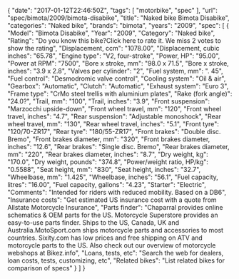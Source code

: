 {
    "date": "2017-01-12T22:46:50Z",
    "tags": [
        "motorbike",
        "spec"
    ],
    "url": "spec\/bimota\/2009\/bimota-disabike",
    "title": "Naked bike Bimota Disabike",
    "categories": "Naked bike",
    "brands": "bimota",
    "years": "2009",
    "spec": [
        {
            "Model": "Bimota Disabike",
            "Year": "2009",
            "Category": "Naked bike",
            "Rating": "Do you know this bike?Click here to rate it. We miss 2 votes to show the rating",
            "Displacement, ccm": "1078.00",
            "Displacement, cubic inches": "65.78",
            "Engine type": "V2, four-stroke",
            "Power, HP": "95.00",
            "Power at RPM": "7500",
            "Bore x stroke, mm": "98.0 x 71.5",
            "Bore x stroke, inches": "3.9 x 2.8",
            "Valves per cylinder": "2",
            "Fuel system, mm": ". 45",
            "Fuel control": "Desmodromic valve control",
            "Cooling system": "Oil & air",
            "Gearbox": "Automatic",
            "Clutch": "Automatic",
            "Exhaust system": "Euro 3",
            "Frame type": "CrMo steel trellis with aluminium plates",
            "Rake (fork angle)": "24.0?",
            "Trail, mm": "100",
            "Trail, inches": "3.9",
            "Front suspension": "Marzocchi upside-down",
            "Front wheel travel, mm": "120",
            "Front wheel travel, inches": "4.7",
            "Rear suspension": "Adjustable monoshock",
            "Rear wheel travel, mm": "130",
            "Rear wheel travel, inches": "5.1",
            "Front tyre": "120\/70-ZR17",
            "Rear tyre": "180\/55-ZR17",
            "Front brakes": "Double disc. Bremo",
            "Front brakes diameter, mm": "320",
            "Front brakes diameter, inches": "12.6",
            "Rear brakes": "Single disc. Bremo",
            "Rear brakes diameter, mm": "220",
            "Rear brakes diameter, inches": "8.7",
            "Dry weight, kg": "170.0",
            "Dry weight, pounds": "374.8",
            "Power\/weight ratio, HP\/kg": "0.5588",
            "Seat height, mm": "830",
            "Seat height, inches": "32.7",
            "Wheelbase, mm": "1.425",
            "Wheelbase, inches": "56.1",
            "Fuel capacity, litres": "16.00",
            "Fuel capacity, gallons": "4.23",
            "Starter": "Electric",
            "Comments": "Intended for riders with reduced mobility. Based on a DB6",
            "Insurance costs": "Get estimated US insurance cost with a quote from Allstate Motorcycle Insurance",
            "Parts finder": "Chaparral provides online schematics & OEM parts for the US.   Motorcycle Superstore provides an easy-to-use parts finder. Ships to the US, Canada, UK and Australia.MotoSport.com ships motorcycle parts and accessories to most countries.    Sixity.com has low prices and free shipping on ATV and motorcycle parts to the US. Also check out our overview of motorcycle webshops at Bikez.info",
            "Loans, tests, etc": "Search the web for dealers, loan costs, tests, customizing, etc",
            "Related bikes": "List related bikes for comparison of specs"
        }
    ]
}